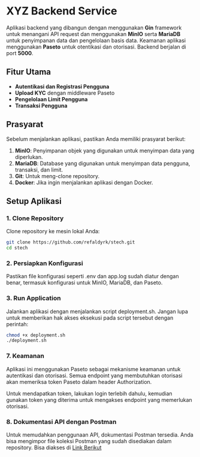 # XYZ Backend Service

Aplikasi backend yang dibangun dengan menggunakan **Gin** framework untuk menangani API request dan menggunakan **MinIO** serta **MariaDB** untuk penyimpanan data dan pengelolaan basis data. Keamanan aplikasi menggunakan **Paseto** untuk otentikasi dan otorisasi. Backend berjalan di port **5000**.

## Fitur Utama

- **Autentikasi dan Registrasi Pengguna**
- **Upload KYC** dengan middleware Paseto
- **Pengelolaan Limit Pengguna**
- **Transaksi Pengguna**

## Prasyarat

Sebelum menjalankan aplikasi, pastikan Anda memiliki prasyarat berikut:

1. **MinIO**: Penyimpanan objek yang digunakan untuk menyimpan data yang diperlukan.
2. **MariaDB**: Database yang digunakan untuk menyimpan data pengguna, transaksi, dan limit.
3. **Git**: Untuk meng-clone repository.
4. **Docker**: Jika ingin menjalankan aplikasi dengan Docker.

## Setup Aplikasi

### 1. Clone Repository

Clone repository ke mesin lokal Anda:

```bash
git clone https://github.com/refaldyrk/stech.git
cd stech
```

### 2. Persiapkan Konfigurasi
Pastikan file konfigurasi seperti .env dan app.log sudah diatur dengan benar, termasuk konfigurasi untuk MinIO, MariaDB, dan Paseto.

### 3. Run Application
Jalankan aplikasi dengan menjalankan script deployment.sh. Jangan lupa untuk memberikan hak akses eksekusi pada script tersebut dengan perintah:
```bash
chmod +x deployment.sh
./deployment.sh
```

### 7. Keamanan
Aplikasi ini menggunakan Paseto sebagai mekanisme keamanan untuk autentikasi dan otorisasi. Semua endpoint yang membutuhkan otorisasi akan memeriksa token Paseto dalam header Authorization.

Untuk mendapatkan token, lakukan login terlebih dahulu, kemudian gunakan token yang diterima untuk mengakses endpoint yang memerlukan otorisasi.

### 8. Dokumentasi API dengan Postman
Untuk memudahkan penggunaan API, dokumentasi Postman tersedia. Anda bisa mengimpor file koleksi Postman yang sudah disediakan dalam repository. 
Bisa diakses di [Link Berikut](https://documenter.getpostman.com/view/40267407/2sAYBbepYk)
